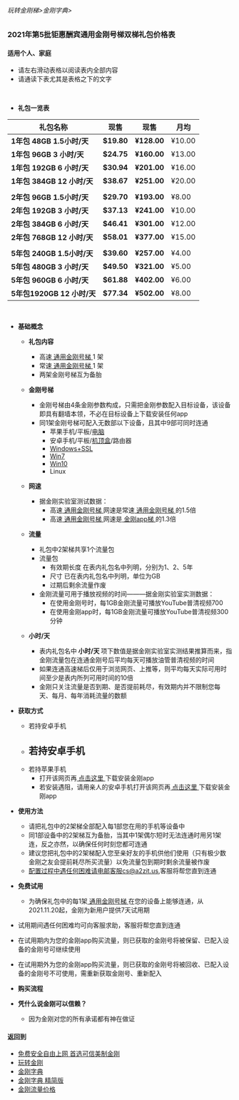 ###### 玩转金刚梯>金刚字典>

### 2021年第5批钜惠酬宾通用金刚号梯双梯礼包价格表
#### 适用个人、家庭

- 请左右滑动表格以阅读表内全部内容
- 请通读下表尤其是表格之下的文字

<br>

- <strong>礼包一览表</strong>

| 礼包名称                    |现售            |现售             |月均    |
|----------------------------|---------------|-----------------|-------|
|<strong>1年包  48GB  1.5小时/天|<strong> $19.80|<strong> ¥128.00 | ¥10.00|															
|<strong>1年包  96GB  3  小时/天|<strong> $24.75|<strong> ¥160.00 | ¥13.00|	
|<strong>1年包 192GB  6  小时/天|<strong> $30.94|<strong> ¥201.00 | ¥16.00|	
|<strong>1年包 384GB 12  小时/天|<strong> $38.67|<strong> ¥251.00 | ¥20.00|	
|||||
|<strong>2年包  96GB  1.5小时/天|<strong> $29.70|<strong> ¥193.00 |  ¥8.00|															
|<strong>2年包 192GB  3  小时/天|<strong> $37.13|<strong> ¥241.00 | ¥10.00|	
|<strong>2年包 384GB  6  小时/天|<strong> $46.41|<strong> ¥301.00 | ¥12.00|	
|<strong>2年包 768GB 12  小时/天|<strong> $58.01|<strong> ¥377.00 | ¥15.00|	
|||||
|<strong>5年包 240GB  1.5小时/天|<strong> $39.60|<strong> ¥257.00 |  ¥4.00|															
|<strong>5年包 480GB  3  小时/天|<strong> $49.50|<strong> ¥321.00 |  ¥5.00|	
|<strong>5年包 960GB  6  小时/天|<strong> $61.88|<strong> ¥402.00 |  ¥6.00|	
|<strong>5年包1920GB 12  小时/天|<strong> $77.34|<strong> ¥502.00 |  ¥8.00|	


<br>

- <Strong>基础概念</Strong>
  - <Strong> 礼包内容 </Strong>
    - 高速[ 通用金刚号梯 ](https://github.com/a2zitpro/web/blob/master/LadderFree/kkDictionary/KKLadderKKIDMultipurpose.md)1 架
    - 常速[ 通用金刚号梯 ](https://github.com/a2zitpro/web/blob/master/LadderFree/kkDictionary/KKLadderKKIDMultipurpose.md)1 架
    - 两架金刚号梯互为备胎

  - <Strong> 金刚号梯 </Strong>
    - 金刚号梯由4条金刚参数构成，只需把金刚参数配入目标设备，该设备即具有翻墙本领，不必在目标设备上下载安装任何app
    - 同1架金刚号梯可配入无数部以下设备，且其中9部可同时连通
      - 苹果手机/平板/[电脑](https://github.com/a2zitpro/web/blob/master/LadderFree/Apple/MacOS/KKLadderKKID/KKLadderKKIDConfigure.md)
      - 安卓手机/平板/[机顶盒](https://github.com/a2zitpro/web/blob/master/LadderFree/Android/TVBox/KKLadderKKID/KKLadderKKIDConfigure.md)/路由器
      - [Windows+SSL](https://github.com/a2zitpro/web/blob/master/LadderFree/Windows/WinAllVersion/KKLadderAPP/KKLadderAPPConfigure.md)
      - [Win7](https://github.com/a2zitpro/web/blob/master/LadderFree/Windows/Win7/KKLadderKKID/KKLadderKKIDConfigure.md)
      - [Win10](https://github.com/a2zitpro/web/blob/master/LadderFree/Windows/Win10/KKLadderKKID/KKLadderKKIDConfigure.md)
      - Linux

  - <Strong> 网速 </Strong>
    - 据金刚实验室测试数据：
      - 高速[ 通用金刚号梯 ](https://github.com/a2zitpro/web/blob/master/LadderFree/kkDictionary/KKLadderKKIDMultipurpose.md)网速是常速[ 通用金刚号梯 ](https://github.com/a2zitpro/web/blob/master/LadderFree/kkDictionary/KKLadderKKIDMultipurpose.md)的1.5倍
      - 高速[ 通用金刚号梯 ](https://github.com/a2zitpro/web/blob/master/LadderFree/kkDictionary/KKLadderKKIDMultipurpose.md)网速是[ 金刚app梯 ](https://github.com/a2zitpro/web/blob/master/LadderFree/kkDictionary/KKLadderAPP.md)的1.3倍

  - <Strong> 流量 </Strong>
    - 礼包中2架梯共享1个流量包
    - 流量包
      - 有效期长度 在表内礼包名中列明，分别为1、2、5年
      - 尺寸 已在表内礼包名中列明，单位为GB
      - 过期后剩余流量作废
    - 金刚流量可用于播放视频的时间———据金刚实验室实测数据：
      - 在使用金刚号时，每1GB金刚流量可播放YouTube普清视频700    
      - 在使用金刚app时，每1GB金刚流量可播放YouTube普清视频300分钟
 
  - <Strong> 小时/天 </Strong>
    - 表内礼包名中<Strong> 小时/天 </Strong>项下数值是据金刚实验室实测结果推算而来，指金刚流量包在连通金刚号后平均每天可播放油管普清视频的时间
    - 如果连通高速梯后仅用于浏览网页、上推等，则平均每天实际可用时间至少是表内所列可用时间的10倍
    - 金刚只关注流量是否到期、是否提前耗尽，有效期内并不限制您每天、每月、每年消耗流量的数额

- <Strong> 获取方式 </Strong>
  - 若持安卓手机
  - 若持安卓手机
    -  
  - 若持苹果手机
    - 打开该网页再[ 点击这里 ](https://github.com/a2zitpro/web/blob/master/%E5%BE%80%E5%90%8E%E7%BF%BB.md)下载安装金刚app
    - 若安装遇阻，请用亲人的安卓手机打开该网页再[ 点击这里 ](https://github.com/a2zitpro/web/blob/master/%E5%BE%80%E5%90%8E%E7%BF%BB.md)下载安装金刚app



- <Strong> 使用方法 </Strong>

  - 请把礼包中的2架梯全部配入每1部您在用的手机等设备中
  - 同1部设备中的2架梯互为备胎，当其中1架偶尓短时无法连通时用另1架连，反之亦然，以确保任何时刻您都可连通
  - 建议您把礼包中的2架梯配入您至亲好友的手机供他们使用（只有极少数金刚之友会提前耗尽所买流量）以免流量包到期时剩余流量被作废
  - 配置过程中遇任何困难请电邮客服cs@a2zit.us,客服将帮您直到连通

- <Strong> 免费试用 </Strong>
  - 为确保礼包中的每1架[ 通用金刚号梯 ](https://github.com/a2zitpro/web/blob/master/LadderFree/kkDictionary/KKLadderKKIDMultipurpose.md)在您的设备上能够连通，从2021.11.20起，金刚为新用户提供7天试用期
<!--  - 下划线的语法：<Strong> 试用<ins>【 礼包号 】</ins></Strong>，客服将按您指定的礼包号向您派梯供您试用 -->
  - 试用期间遇任何困难均可向客服求助，客服将帮您直到连通
  - 在试用期内为您的金刚app购买流量，则已获取的金刚号将被保留、已配入设备的金刚号可继续使用
  - 在试用期外为您的金刚app购买流量，则已获取的金刚号将被回收、已配入设备的金刚号不可使用，需重新获取金刚号、重新配入
  
- <Strong> 购买流程 </Strong>
  


- <Strong> 凭什么说金刚可以信赖？ </Strong>
  - 因为金刚对您的所有承诺都有神在做证



#### 返回到
- [免费安全自由上网 首选可信美制金刚](https://github.com/a2zitpro/web/blob/master/%E5%BE%80%E5%90%8E%E7%BF%BB.md)
- [玩转金刚](https://github.com/a2zitpro/web/blob/master/LadderFree/A.md)
- [金刚字典](https://github.com/a2zitpro/web/blob/master/LadderFree/kkDictionary/KKDictionary.md)
- [金刚字典 精简版](https://github.com/a2zitpro/web/blob/master/LadderFree/kkDictionary/KKDictionaryShortVersion.md)
- [金刚流量价格](https://github.com/a2zitpro/web/blob/master/LadderFree/kkDictionary/Price/KKDTPrice.md)

